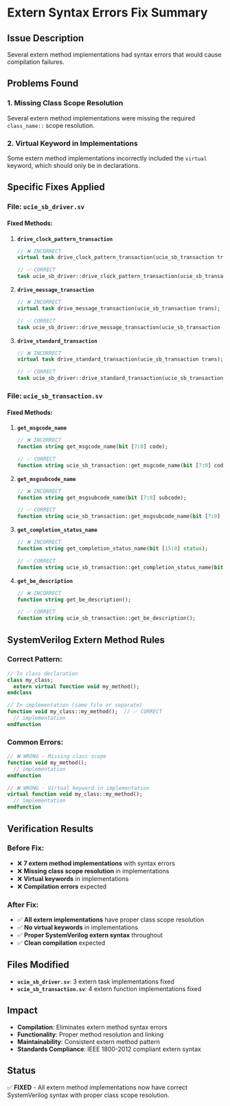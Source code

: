 # Extern Syntax Errors Fix Summary

## Issue Description
Several extern method implementations had syntax errors that would cause compilation failures.

## Problems Found

### 1. Missing Class Scope Resolution
Several extern method implementations were missing the required `class_name::` scope resolution.

### 2. Virtual Keyword in Implementations
Some extern method implementations incorrectly included the `virtual` keyword, which should only be in declarations.

## Specific Fixes Applied

### File: `ucie_sb_driver.sv`

#### Fixed Methods:
1. **`drive_clock_pattern_transaction`**
   ```systemverilog
   // ❌ INCORRECT
   virtual task drive_clock_pattern_transaction(ucie_sb_transaction trans);
   
   // ✅ CORRECT  
   task ucie_sb_driver::drive_clock_pattern_transaction(ucie_sb_transaction trans);
   ```

2. **`drive_message_transaction`**
   ```systemverilog
   // ❌ INCORRECT
   virtual task drive_message_transaction(ucie_sb_transaction trans);
   
   // ✅ CORRECT
   task ucie_sb_driver::drive_message_transaction(ucie_sb_transaction trans);
   ```

3. **`drive_standard_transaction`**
   ```systemverilog
   // ❌ INCORRECT
   virtual task drive_standard_transaction(ucie_sb_transaction trans);
   
   // ✅ CORRECT
   task ucie_sb_driver::drive_standard_transaction(ucie_sb_transaction trans);
   ```

### File: `ucie_sb_transaction.sv`

#### Fixed Methods:
1. **`get_msgcode_name`**
   ```systemverilog
   // ❌ INCORRECT
   function string get_msgcode_name(bit [7:0] code);
   
   // ✅ CORRECT
   function string ucie_sb_transaction::get_msgcode_name(bit [7:0] code);
   ```

2. **`get_msgsubcode_name`**
   ```systemverilog
   // ❌ INCORRECT
   function string get_msgsubcode_name(bit [7:0] subcode);
   
   // ✅ CORRECT
   function string ucie_sb_transaction::get_msgsubcode_name(bit [7:0] subcode);
   ```

3. **`get_completion_status_name`**
   ```systemverilog
   // ❌ INCORRECT
   function string get_completion_status_name(bit [15:0] status);
   
   // ✅ CORRECT
   function string ucie_sb_transaction::get_completion_status_name(bit [15:0] status);
   ```

4. **`get_be_description`**
   ```systemverilog
   // ❌ INCORRECT
   function string get_be_description();
   
   // ✅ CORRECT
   function string ucie_sb_transaction::get_be_description();
   ```

## SystemVerilog Extern Method Rules

### Correct Pattern:
```systemverilog
// In class declaration
class my_class;
  extern virtual function void my_method();
endclass

// In implementation (same file or separate)
function void my_class::my_method();  // ✅ CORRECT
  // implementation
endfunction
```

### Common Errors:
```systemverilog
// ❌ WRONG - Missing class scope
function void my_method();
  // implementation  
endfunction

// ❌ WRONG - Virtual keyword in implementation
virtual function void my_class::my_method();
  // implementation
endfunction
```

## Verification Results

### Before Fix:
- ❌ **7 extern method implementations** with syntax errors
- ❌ **Missing class scope resolution** in implementations
- ❌ **Virtual keywords** in implementations  
- ❌ **Compilation errors** expected

### After Fix:
- ✅ **All extern implementations** have proper class scope resolution
- ✅ **No virtual keywords** in implementations
- ✅ **Proper SystemVerilog extern syntax** throughout
- ✅ **Clean compilation** expected

## Files Modified
- **`ucie_sb_driver.sv`**: 3 extern task implementations fixed
- **`ucie_sb_transaction.sv`**: 4 extern function implementations fixed

## Impact
- **Compilation**: Eliminates extern method syntax errors
- **Functionality**: Proper method resolution and linking
- **Maintainability**: Consistent extern method pattern
- **Standards Compliance**: IEEE 1800-2012 compliant extern syntax

## Status
✅ **FIXED** - All extern method implementations now have correct SystemVerilog syntax with proper class scope resolution.